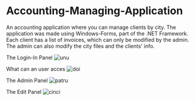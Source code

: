 # Accounting-Managing-Application

An accounting application where you can manage clients by city. The application was made using Windows-Forms, part of the .NET Framework.
Each client has a list of invoices, which can only be modified by the admin. 
The admin can also modify the city files and the clients' info.

The Login-In Panel
![unu](https://user-images.githubusercontent.com/90871325/196053042-90bccbc2-39b8-4a84-9b78-eccc6b153cbd.png)

What can an user acces
![doi](https://user-images.githubusercontent.com/90871325/196053168-5dea7d4d-d909-4e5b-a34c-5987dbd447d8.png)

The Admin Panel
![patru](https://user-images.githubusercontent.com/90871325/196053181-4aad2bd0-c11f-4056-bd72-8a98264c6fe2.png)

The Edit Panel
![cinci](https://user-images.githubusercontent.com/90871325/196053197-e4967f75-c9b2-447e-a22d-450ecd4ff1e6.png)
